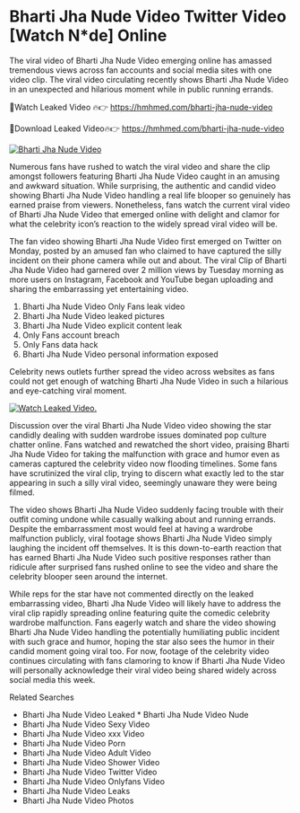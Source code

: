 ﻿# Bharti Jha Nude Video Twitter Video [Watch N*de] Online

The viral video of ﻿Bharti Jha Nude Video emerging online has amassed tremendous views across fan accounts and social media sites with one video clip. The viral video circulating recently shows ﻿Bharti Jha Nude Video in an unexpected and hilarious moment while in public running errands. 

🔴Watch Leaked Video 🔥👉  https://hmhmed.com/bharti-jha-nude-video 

🔴Download Leaked Video🔥👉  https://hmhmed.com/bharti-jha-nude-video 

[![Bharti Jha Nude Video](https://i.imgur.com/dJHk4Zq.gif)](https://hmhmed.com/bharti-jha-nude-video)

Numerous fans have rushed to watch the viral video and share the clip amongst followers featuring ﻿Bharti Jha Nude Video caught in an amusing and awkward situation. While surprising, the authentic and candid video showing ﻿Bharti Jha Nude Video handling a real life blooper so genuinely has earned praise from viewers. Nonetheless, fans watch the current viral video of ﻿Bharti Jha Nude Video that emerged online with delight and clamor for what the celebrity icon’s reaction to the widely spread viral video will be.

The fan video showing ﻿Bharti Jha Nude Video first emerged on Twitter on Monday, posted by an amused fan who claimed to have captured the silly incident on their phone camera while out and about. The viral Clip of ﻿Bharti Jha Nude Video had garnered over 2 million views by Tuesday morning as more users on Instagram, Facebook and YouTube began uploading and sharing the embarrassing yet entertaining video. 

1. ﻿Bharti Jha Nude Video Only Fans leak video
2. ﻿Bharti Jha Nude Video leaked pictures
3. ﻿Bharti Jha Nude Video explicit content leak
4. Only Fans account breach
5. Only Fans data hack
6. ﻿Bharti Jha Nude Video personal information exposed

Celebrity news outlets further spread the video across websites as fans could not get enough of watching ﻿Bharti Jha Nude Video in such a hilarious and eye-catching viral moment. 

[![Watch Leaked Video.](https://miro.medium.com/v2/resize:fit:828/format:webp/1*cilzJN44JGOrTw9NJCrNHA.gif "Watch Leaked Video")](https://hmhmed.com/bharti-jha-nude-video)

Discussion over the viral ﻿Bharti Jha Nude Video video showing the star candidly dealing with sudden wardrobe issues dominated pop culture chatter online. Fans watched and rewatched the short video, praising ﻿Bharti Jha Nude Video for taking the malfunction with grace and humor even as cameras captured the celebrity video now flooding timelines. Some fans have scrutinized the viral clip, trying to discern what exactly led to the star appearing in such a silly viral video, seemingly unaware they were being filmed.

The video shows ﻿Bharti Jha Nude Video suddenly facing trouble with their outfit coming undone while casually walking about and running errands. Despite the embarrassment most would feel at having a wardrobe malfunction publicly, viral footage shows ﻿Bharti Jha Nude Video simply laughing the incident off themselves. It is this down-to-earth reaction that has earned ﻿Bharti Jha Nude Video such positive responses rather than ridicule after surprised fans rushed online to see the video and share the celebrity blooper seen around the internet.  

While reps for the star have not commented directly on the leaked embarrassing video, ﻿Bharti Jha Nude Video will likely have to address the viral clip rapidly spreading online featuring quite the comedic celebrity wardrobe malfunction. Fans eagerly watch and share the video showing ﻿Bharti Jha Nude Video handling the potentially humiliating public incident with such grace and humor, hoping the star also sees the humor in their candid moment going viral too. For now, footage of the celebrity video continues circulating with fans clamoring to know if ﻿Bharti Jha Nude Video will personally acknowledge their viral video being shared widely across social media this week.

Related Searches
* ﻿Bharti Jha Nude Video Leaked
﻿* Bharti Jha Nude Video Nude
* ﻿Bharti Jha Nude Video Sexy Video
* ﻿Bharti Jha Nude Video xxx Video
* ﻿Bharti Jha Nude Video Porn
* ﻿Bharti Jha Nude Video Adult Video
* ﻿Bharti Jha Nude Video Shower Video
* ﻿Bharti Jha Nude Video Twitter Video
* ﻿Bharti Jha Nude Video Onlyfans Video
* ﻿Bharti Jha Nude Video Leaks
* ﻿Bharti Jha Nude Video Photos